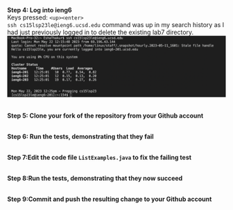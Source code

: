 **Step 4: Log into ieng6**
<br>Keys pressed: `<up><enter>`
<br>`ssh cs15lsp23le@ieng6.ucsd.edu` command was up in my search history as I had just previously logged in to delete the existing lab7 directory.
<br>![Image](step4.png)


<br>**Step 5: Clone your fork of the repository from your Github account**

<br>**Step 6: Run the tests, demonstrating that they fail**

<br>**Step 7:Edit the code file `ListExamples.java` to fix the failing test**

<br>**Step 8:Run the tests, demonstrating that they now succeed**

<br>**Step 9:Commit and push the resulting change to your Github account**



